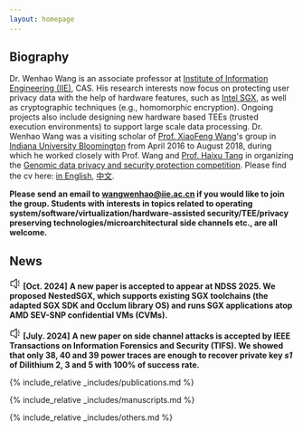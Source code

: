 ```yaml
---
layout: homepage
---
```


## Biography 

Dr. Wenhao Wang is an associate professor at [Institute of Information Engineering (IIE)](http://www.iie.ac.cn/), CAS. His research interests now focus on protecting user privacy data with the help of hardware features, such as [Intel SGX](https://software.intel.com/en-us/sgx), as well as cryptographic techniques (e.g., homomorphic encryption). Ongoing projects also include designing new hardware based TEEs (trusted execution environments) to support large scale data processing. Dr. Wenhao Wang was a visiting scholar of [Prof. XiaoFeng Wang](https://www.informatics.indiana.edu/xw7/)'s group in [Indiana University Bloomington](https://www.indiana.edu/) from April 2016 to August 2018, during which he worked closely with Prof. Wang and [Prof. Haixu Tang](https://www.informatics.indiana.edu/hatang/) in organizing the [Genomic data privacy and security protection competition](http://www.humangenomeprivacy.org/2017/). Please find the cv here: [in English](/files/cv.pdf), [中文](/files/cvc.pdf).

**Please send an email to [wangwenhao@iie.ac.cn](mailto:wangwenhao@iie.ac.cn) if you would like to join the group. Students with interests in topics related to operating system/software/virtualization/hardware-assisted security/TEE/privacy preserving technologies/microarchitectural side channels etc., are all welcome.**

## News
![letter](/images/news.png "news") **[Oct. 2024]** **A new paper is accepted to appear at NDSS 2025. We proposed NestedSGX, which supports existing SGX toolchains (the adapted SGX SDK and Occlum library OS) and runs SGX applications atop AMD SEV-SNP confidential VMs (CVMs).**  
  

![letter](/images/news.png "news") **[July. 2024]** **A new paper on side channel attacks is accepted by IEEE Transactions on Information Forensics and Security (TIFS). We showed that only 38, 40 and 39 power traces are enough to recover private key _s1_ of Dilithium 2, 3 and 5 with 100% of success rate.**  

{% include_relative _includes/publications.md %}

{% include_relative _includes/manuscripts.md %}

{% include_relative _includes/others.md %}
